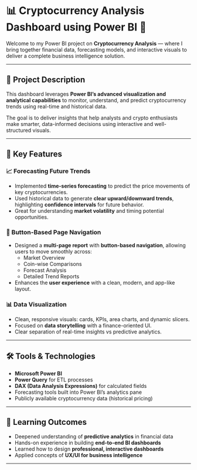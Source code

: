 # 📊 Cryptocurrency Analysis Dashboard using Power BI 🚀

Welcome to my Power BI project on **Cryptocurrency Analysis** — where I bring together financial data, forecasting models, and interactive visuals to deliver a complete business intelligence solution.

---

## 📌 Project Description

This dashboard leverages **Power BI’s advanced visualization and analytical capabilities** to monitor, understand, and predict cryptocurrency trends using real-time and historical data.

The goal is to deliver insights that help analysts and crypto enthusiasts make smarter, data-informed decisions using interactive and well-structured visuals.

---

## 🧠 Key Features

### 📈 Forecasting Future Trends
- Implemented **time-series forecasting** to predict the price movements of key cryptocurrencies.
- Used historical data to generate **clear upward/downward trends**, highlighting **confidence intervals** for future behavior.
- Great for understanding **market volatility** and timing potential opportunities.

### 🧭 Button-Based Page Navigation
- Designed a **multi-page report** with **button-based navigation**, allowing users to move smoothly across:
  - Market Overview
  - Coin-wise Comparisons
  - Forecast Analysis
  - Detailed Trend Reports
- Enhances the **user experience** with a clean, modern, and app-like layout.

### 📊 Data Visualization
- Clean, responsive visuals: cards, KPIs, area charts, and dynamic slicers.
- Focused on **data storytelling** with a finance-oriented UI.
- Clear separation of real-time insights vs predictive analytics.

---

## 🛠 Tools & Technologies

- **Microsoft Power BI**
- **Power Query** for ETL processes
- **DAX (Data Analysis Expressions)** for calculated fields
- Forecasting tools built into Power BI’s analytics pane
- Publicly available cryptocurrency data (historical pricing)

---

## 🎯 Learning Outcomes

- Deepened understanding of **predictive analytics** in financial data
- Hands-on experience in building **end-to-end BI dashboards**
- Learned how to design **professional, interactive dashboards**
- Applied concepts of **UX/UI for business intelligence**

---



